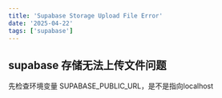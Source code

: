 ```yaml
---
title: 'Supabase Storage Upload File Error'
date: '2025-04-22'
tags: ['supabase']
---
```


## supabase 存储无法上传文件问题
先检查环境变量 SUPABASE_PUBLIC_URL，是不是指向localhost
